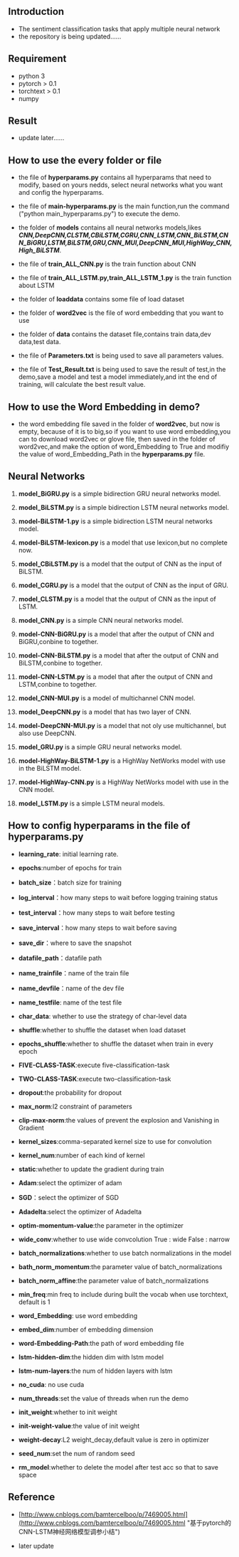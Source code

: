 ## Introduction

* The sentiment classification tasks that apply multiple neural network
* the repository is being updated......

## Requirement

* python 3
* pytorch > 0.1
* torchtext > 0.1
* numpy

## Result

* update later......

## How to use the every folder or file

- the file of **hyperparams.py** contains all hyperparams that need to modify, based on yours nedds, select neural networks what you want and config the hyperparams.

- the file of **main-hyperparams.py** is the main function,run the command ("python main_hyperparams.py") to execute the demo.

- the folder of **models** contains all neural networks models,likes ***CNN,DeepCNN,CLSTM,CBiLSTM,CGRU,CNN_LSTM,CNN_BiLSTM,CNN_BiGRU,LSTM,BiLSTM,GRU,CNN_MUI,DeepCNN_MUI,HighWay_CNN,High_BiLSTM***.

- the file of **train_ALL_CNN.py** is the train function about CNN

- the file of **train_ALL_LSTM.py,train_ALL_LSTM_1.py** is the train function about LSTM

- the folder of **loaddata** contains some file of load dataset

- the folder of **word2vec** is the file of word embedding that you want to use

- the folder of **data** contains the dataset file,contains train data,dev data,test data.

- the file of **Parameters.txt** is being used to save all parameters values.

- the file of **Test_Result.txt** is being used to save the result of test,in the demo,save a model and test a model immediately,and int the end of training, will calculate the best result value.

## How to use the Word Embedding in demo? 

- the word embedding file saved in the folder of **word2vec**, but now is empty, because of it is to big,so if you want to use word embedding,you can to download word2vec or glove file, then saved in the folder of word2vec,and make the option of word_Embedding to True and modifiy the value of word_Embedding_Path in the **hyperparams.py** file.


## Neural Networks 

1. **model_BiGRU.py** is a simple bidirection GRU neural networks model.

2. **model_BiLSTM.py** is a simple bidirection LSTM neural networks model.

3. **model-BiLSTM-1.py** is a simple bidirection LSTM neural networks model.

4. **model-BiLSTM-lexicon.py** is a model that use lexicon,but no complete now.

5. **model_CBiLSTM.py** is a model that the output of CNN as the input of BiLSTM.

6. **model_CGRU.py** is a model that the output of CNN as the input of GRU.

7. **model_CLSTM.py** is a model that the output of CNN as the input of LSTM.

8. **model_CNN.py** is a simple CNN neural networks model.

9. **model-CNN-BiGRU.py** is a model that after the output of CNN and BiGRU,conbine to together.

10. **model-CNN-BiLSTM.py** is a model that after the output of CNN and BiLSTM,conbine to together.

11. **model-CNN-LSTM.py** is a model that after the output of CNN and LSTM,conbine to together.

12. **model_CNN-MUI.py** is a model of multichannel CNN model.

13. **model_DeepCNN.py** is a model that has two layer of CNN.

14. **model-DeepCNN-MUI.py** is a model that not oly use multichannel, but also use DeepCNN.

15. **model_GRU.py** is a simple GRU neural networks model.

16. **model-HighWay-BiLSTM-1.py** is a HighWay NetWorks model with use in the BiLSTM model.

17. **model-HighWay-CNN.py** is a HighWay NetWorks model with use in the CNN model.

18. **model_LSTM.py** is a simple LSTM neural models.


## How to config hyperparams in the file of hyperparams.py

- **learning_rate**: initial learning rate.

- **epochs**:number of epochs for train

- **batch_size**：batch size for training

- **log_interval**：how many steps to wait before logging training status

- **test_interval**：how many steps to wait before testing

- **save_interval**：how many steps to wait before saving

- **save_dir**：where to save the snapshot

- **datafile_path**：datafile path

- **name_trainfile**：name of the train file

- **name_devfile**：name of the dev file

- **name_testfile**: name of the test file

- **char_data**: whether to use the strategy of char-level data

- **shuffle**:whether to shuffle the dataset when load dataset

- **epochs_shuffle**:whether to shuffle the dataset when train in every epoch

- **FIVE-CLASS-TASK**:execute five-classification-task 

- **TWO-CLASS-TASK**:execute two-classification-task 

- **dropout**:the probability for dropout

- **max_norm**:l2 constraint of parameters

- **clip-max-norm**:the values of prevent the explosion and Vanishing in Gradient

- **kernel_sizes**:comma-separated kernel size to use for convolution

- **kernel_num**:number of each kind of kernel

- **static**:whether to update the gradient during train

- **Adam**:select the optimizer of adam

- **SGD**：select the optimizer of SGD

- **Adadelta**:select the optimizer of Adadelta

- **optim-momentum-value**:the parameter in the optimizer

- **wide_conv**:whether to use wide convcolution True : wide  False : narrow

- **batch_normalizations**:whether to use batch normalizations in the model

- **bath_norm_momentum**:the parameter value of batch_normalizations

- **batch_norm_affine**:the parameter value of batch_normalizations

- **min_freq**:min freq to include during built the vocab when use torchtext, default is 1

- **word_Embedding**: use word embedding

- **embed_dim**:number of embedding dimension

- **word-Embedding-Path**:the path of word embedding file

- **lstm-hidden-dim**:the hidden dim with lstm model

- **lstm-num-layers**:the num of hidden layers with lstm

- **no_cuda**: no use cuda

- **num_threads**:set the value of threads when run the demo

- **init_weight**:whether to init weight

- **init-weight-value**:the value of init weight

- **weight-decay**:L2 weight_decay,default value is zero in optimizer

- **seed_num**:set the num of random seed

- **rm_model**:whether to delete the model after test acc so that to save space


## Reference 

- [http://www.cnblogs.com/bamtercelboo/p/7469005.html](http://www.cnblogs.com/bamtercelboo/p/7469005.html "基于pytorch的CNN-LSTM神经网络模型调参小结")

- later update
